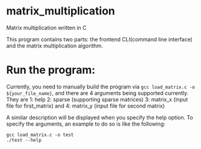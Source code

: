 # matrix_multiplication
Matrix multiplication written in C

This program contains two parts: the frontend CLI(command line interface) and the matrix multiplication algorithm.

# Run the program:
Currently, you need to manually build the program via `gcc load_matrix.c -o ${your_file_name}`, and there are
4 arguments being supported currently. They are 1: help 2: sparse (supporting sparse matrices)
3: matrix_x (input file for first_matrix) and 4: matrix_y (input file for second matrix)

A similar description will be displayed when you specify the help option. To specify the arguments, an example to do
so is like the following:

```
gcc load_matrix.c -o test
./test --help
```

